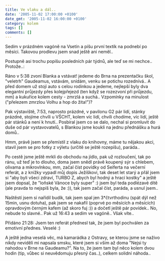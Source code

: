 ```yaml
---
title: Ve vlaku a dál..
date: '2005-11-02 17:00:00 +0100'
date_gmt: '2005-11-02 16:00:00 +0100'
category: kolem
tags: []
comments: []
---
```

<p>Sedím v prázdném vagóně na Vsetín a píšu první textík na podnebí po měsíci.
Takovou prodlevu jsem snad ještě ani neměl.. </p>
<p>Postupně asi trochu popíšu posledních pár týdnů, ale teď se mi nechce..
Protože..: </p>
<p>Ráno v 5:38 zvoní Blanka a vstávat! jedeme do Brna na prezentačku škol,
"veletrh" Gaudeamus, vstávám, snídám, venku se potichu rozednívá.. A před domem
už stojí auto s celou rodinkou a jedeme, nejlepší byly dva elegantní průjezdy
přes kolejpřejezd (ten když se rozezvoní při průjezdu, mm) a kukuřice kolem
cesty - zmrzlá a suchá.. Vzpomínky na minulost
("přelezem zmrzlou Volhu a hop do žita!")? </p>
<p>Pak výstaviště, 7:53, naprosto prázdné, v pavilonu G2 pár lidí, stánky
prázdné, stojíme chvíli u VŠCHT, kolem víc lidí, chvíli chodíme, víc lidí,
ještě pár stánků a není k hnutí.. Posbíral jsem co se dalo, nechal si promluvit
do duše od pár vystavovatelů, s Blankou jsme koukli na jednu přednášku a hurá
domů.. </p>
<p>Hmm, právě jsem se přemístil z vlaku do knihovny, máme tu nějakou akci,
stavil jsem se pro fotky z výletu (určitě se ještě rozepíšu), paráda.. </p>
<p>Po cestě jsme ještě mrkli do obchodu na jídlo, pak už rozloučení, tak po
ránu, už teď je to dlouho, doma jsem snědl právě koupený sýr s chlebem, olivama
a mikrovlnkou, mm, začal číst povídky od Seiferta na večerní referát, a z
knížky vypadl můj dopis Ježíškovi, tak deset let starý a přál jsem si
"aby byli všeci zdraví, TURBO Z, abych byl hodný a hrací kostky" a ještě jsem
dopsal, že "loňské Vánoce byly super" :) jsem byl teda podlézavé dítě (ale
pravda to nejspíš byla, že :)), tak jsem začal číst, paráda, a usnul jsem.. </p>
<p>Naštěstí jsem si nařídil budík, tak jsem spal jen 3*čtvrthodinu (spát dýl
než 15min, usnu dotuha), pak jsem se nakafil (poprvé po měsících a měsících)
opravdovým černým kafem (až skoro fuj :)) a dočetl ještě pár povídek.. No,
nebude to slavné.. Pak už 16:43 a sedím ve vagóně.. Však víte.. </p>
<p>Přidáno 21:28: Jsem ten referát přednesl tak, že jsem byl pochválen za emotivní
přednes. Veselé :)</p>
<p>A ještě jedna veselá věc, má kamarádka z Ostravy, se kterou jsme se naživo
nikdy neviděli mi napsala smsku, které jsem si všim až doma "Nejsi ty nahodou
v Brne na Gaudeamu?". Na to, že jsem tam byl něco kolem dvou hodin (tip,
vůbec si neuvědomuju přesný čas..), celkem solidní náhoda..</p>
